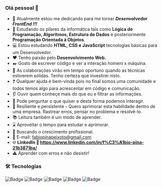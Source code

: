 ### Olá pessoal 👋

- :construction: Atualmente estou me dedicando para me tornar ***Desenvolvedor FrontEnd !!!***
- :beginner: Estudando os pilares da informática tais como **Lógica de Programação, Algoritmos, Estrutura de Dados** e posteriormente **Programação Orientada à Objetos**.
- :computer: Estou estudando **HTML, CSS e JavaScript** tecnologias básicas para um Desenvolvedor.
- :hearts: Tenho paixão pelo **Desenvolvimento Web.**
- :black_nib: Gosto de escrever código e ver a interação homem x máquina.
- 👯 As colaborações virão em tempo oportuno quando as técnicas estiverem sólidas. Tenho certeza que investirei nisto.
- :question: Qualquer ajuda é bem-vinda pois no final somos uma comunidade e todos temos algo para acrescentar em código e comunicação.
- :ear: Ouvir quem conheçe mais do que eu e filtrar as informações.
- :thought_balloon: Pode perguntar o que quiser e desta forma podemos interagir.
- :cactus: Resiliente e persistente - Quero aprimorar esta habilidade dentro de uma empresa. Rastrear erros, pensar no problema e resolvê-lo.
- :books: Leitura também é um modo de aprender.
- :hourglass: Aproveitar o tempo para estudar e aprimorar.
- :rocket: Buscando o crescimento profissional.
- :email: E-mail: fabiopinapeixoto@gmail.com
- :globe_with_meridians: **LinkedIn :link: https://www.linkedin.com/in/f%C3%A1bio-pina-21b3871ba/**
- :warning: Aprender com erros e não desistir!

### 🛠 Tecnologias

![Badge](https://img.shields.io/static/v1?label=HTML&message=5&color=orange&style=for-the-badge&logo=HTML)
![Badge](https://img.shields.io/static/v1?label=JavaScript&message=JS&color=yellow&style=for-the-badge&logo=JAVASCRIPT)
![Badge](https://img.shields.io/static/v1?label=CSS&message=3&color=green&style=for-the-badge&logo=CSS)
![Badge](https://img.shields.io/static/v1?label=GIT&message=git&color=red&style=for-the-badge&logo=GIT)
![Badge](https://img.shields.io/static/v1?label=GITHUB&message=github&color=black&style=for-the-badge&logo=GITHUB)




